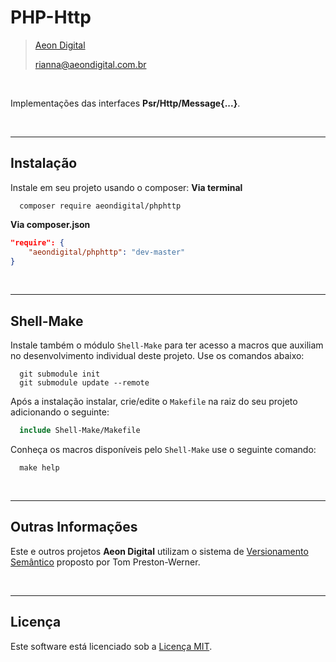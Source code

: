 PHP-Http
=========

> [Aeon Digital](http://www.aeondigital.com.br)
>
> rianna@aeondigital.com.br

&nbsp;

Implementações das interfaces **Psr/Http/Message{...}**.


&nbsp;
&nbsp;


________________________________________________________________________________________________________________________

## Instalação

Instale em seu projeto usando o composer:
**Via terminal**
```shell
  composer require aeondigital/phphttp
```

**Via composer.json**
```json
"require": {
    "aeondigital/phphttp": "dev-master"
}
```


&nbsp;
&nbsp;


________________________________________________________________________________________________________________________

## Shell-Make

Instale também o módulo ``Shell-Make`` para ter acesso a macros que auxiliam no desenvolvimento individual deste
projeto. Use os comandos abaixo:

```shell
  git submodule init
  git submodule update --remote
```

Após a instalação instalar, crie/edite o ``Makefile`` na raiz do seu projeto adicionando o seguinte:

```Makefile
  include Shell-Make/Makefile
```

Conheça os macros disponíveis pelo ``Shell-Make`` use o seguinte comando:

```shell
  make help
```


&nbsp;
&nbsp;


________________________________________________________________________________________________________________________

## Outras Informações

Este e outros projetos **Aeon Digital** utilizam o sistema de [Versionamento Semântico](https://semver.org/) proposto 
por Tom Preston-Werner.


&nbsp;
&nbsp;


________________________________________________________________________________________________________________________

## Licença

Este software está licenciado sob a [Licença MIT](LICENSE).
